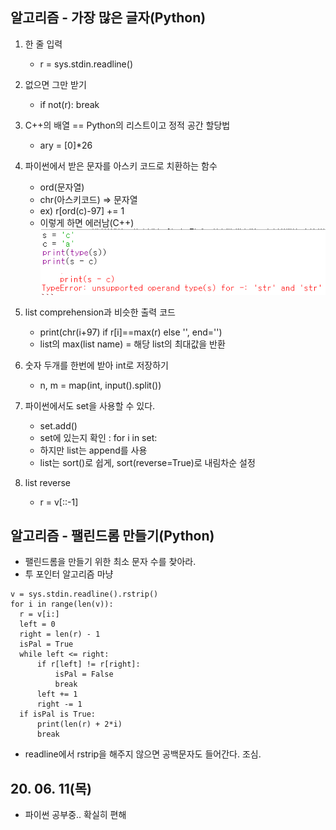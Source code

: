 ## 알고리즘 - 가장 많은 글자(Python)

 1. 한 줄 입력
    + r = sys.stdin.readline()
 
 2. 없으면 그만 받기
    + if not(r): break

 3. C++의 배열 == Python의 리스트이고 정적 공간 할당법
    + ary = [0]*26

 4. 파이썬에서 받은 문자를 아스키 코드로 치환하는 함수
    + ord(문자열)
    + chr(아스키코드) => 문자열
    + ex) r[ord(c)-97] += 1
    * 이렇게 하면 에러남(C++)
      ![Alt text](./img/img_200611.png)

 5. list comprehension과 비슷한 출력 코드
    + print(chr(i+97) if r[i]==max(r) else '', end='')
    + list의 max(list name) = 해당 list의 최대값을 반환

 6. 숫자 두개를 한번에 받아 int로 저장하기
    + n, m = map(int, input().split())

 7. 파이썬에서도 set을 사용할 수 있다.
    + set.add()
    + set에 있는지 확인 : for i in set:
    + 하지만 list는 append를 사용
    + list는 sort()로 쉽게, sort(reverse=True)로 내림차순 설정

 8. list reverse
    + r = v[::-1]

## 알고리즘 - 팰린드롬 만들기(Python)
 - 팰린드롬을 만들기 위한 최소 문자 수를 찾아라.
 - 투 포인터 알고리즘 마냥
  ```
  v = sys.stdin.readline().rstrip()
  for i in range(len(v)):
    r = v[i:]
    left = 0
    right = len(r) - 1
    isPal = True
    while left <= right:
        if r[left] != r[right]:
            isPal = False
            break
        left += 1
        right -= 1
    if isPal is True:
        print(len(r) + 2*i)
        break
  ```
 - readline에서 rstrip을 해주지 않으면 공백문자도 들어간다. 조심.

 ## 20. 06. 11(목)
  - 파이썬 공부중.. 확실히 편해
